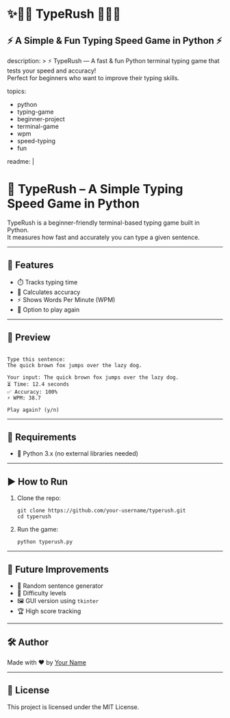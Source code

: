 
# ✨🚀🧠 **TypeRush** 🧠🚀✨  
## ⚡ A Simple & Fun Typing Speed Game in Python ⚡

description: >
  ⚡ TypeRush — A fast & fun Python terminal typing game that tests your speed and accuracy!  
  Perfect for beginners who want to improve their typing skills.

topics:
  - python
  - typing-game
  - beginner-project
  - terminal-game
  - wpm
  - speed-typing
  - fun

readme: |
  # 🧠 TypeRush – A Simple Typing Speed Game in Python

  TypeRush is a beginner-friendly terminal-based typing game built in Python.  
  It measures how fast and accurately you can type a given sentence.

  ---

  ## 🚀 Features

  - ⏱️ Tracks typing time  
  - 🎯 Calculates accuracy  
  - ⚡ Shows Words Per Minute (WPM)  
  - 🔄 Option to play again  

  ---

  ## 📸 Preview

```

Type this sentence:
The quick brown fox jumps over the lazy dog.

Your input: The quick brown fox jumps over the lazy dog.
⏳ Time: 12.4 seconds
✅ Accuracy: 100%
⚡ WPM: 38.7

Play again? (y/n)

````

---

## 🧰 Requirements

- 🐍 Python 3.x (no external libraries needed)

---

## ▶️ How to Run

1. Clone the repo:
   ```
   git clone https://github.com/your-username/typerush.git
   cd typerush
   ```

2. Run the game:
   ```
   python typerush.py
   ```

---

## 📌 Future Improvements

- 🎲 Random sentence generator  
- 🔢 Difficulty levels  
- 🖼️ GUI version using `tkinter`  
- 🏆 High score tracking  

---

## 🛠️ Author

Made with ❤️ by [Your Name](https://github.com/your-username)

---

## 📄 License

This project is licensed under the MIT License.
````





